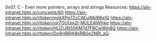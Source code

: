 0x07. C - Even more pointers, arrays and strings
Resources: https://alx-intranet.hbtn.io/concepts/60
https://alx-intranet.hbtn.io/rltoken/eyikXPg7ZxCAEuWklB6xtQ
https://alx-intranet.hbtn.io/rltoken/ojr7OUUm2I-MULE4lWlrkg
https://alx-intranet.hbtn.io/rltoken/HUZIJ6t55KM7d7FBCwWm8Q
https://alx-intranet.hbtn.io/rltoken/Dx9nIBRj68sRBGe2NRI_aQ

